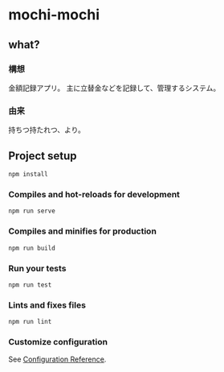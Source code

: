 # mochi-mochi
## what?
### 構想
金額記録アプリ。
主に立替金などを記録して、管理するシステム。

### 由来
持ちつ持たれつ、より。

## Project setup
```
npm install
```

### Compiles and hot-reloads for development
```
npm run serve
```

### Compiles and minifies for production
```
npm run build
```

### Run your tests
```
npm run test
```

### Lints and fixes files
```
npm run lint
```

### Customize configuration
See [Configuration Reference](https://cli.vuejs.org/config/).
